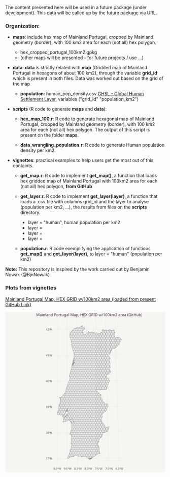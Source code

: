 The content presented here will be used in a future package (under development).
This data will be called up by the future package via URL.  

### Organization: ###

- __maps__: include hex map of Mainland Portugal, cropped by Mainland geometry (border), with 100 km2 area for each (not all) hex polygon.
  - hex_cropped_portugal_100km2.gpkg
  - (other maps will be presented - for future projects / use ...)

- __data__: __data__ is strictly related with __map__ (Gridded map of Mainland Portugal in hexagons of about 100 km2), through the variable __grid_id__ which is present in both files. Data was worked out based on the grid of the map
  - __population__: human_pop_density.csv [GHSL - Global Human Settlement Layer](https://human-settlement.emergency.copernicus.eu/download.php?ds=pop), variables ("grid_id"  "population_km2")

- __scripts__ (R code to generate __maps__ and __data__):
  
  - __hex_map_100.r__: R code to generate hexagonal map of Mainland Portugal, cropped by Mainland geometry (border), with 100 km2 area for each (not all) hex polygon. The output of this script is present on the folder __maps__.  
  
  - __data_wrangling_population.r__: R code to generate Human population density per km2.

- __vignettes__: practical examples to help users get the most out of this containts. 
  
  - __get_map.r__: R code to implement __get_map()__, a function that loads hex gridded map of Mainland Portugal with 100km2 area for each (not all) hex polygon, __from GitHub__
  
  - __get_layer.r__: R code to implement __get_layer(layer)__, a function that loads a .csv file with columns grid_id and the layer to analyse (population per km2, ...), the results from files on the __scripts__ directory.
    - layer = "human", human population per km2
    - layer = 
    - layer = 
    - layer = 

  - __population.r__: R code exemplifying the application of functions __get_map()__ and __get_layer(layer)__, to layer = "human" (population per km2)  


__Note:__ This repository is inspired by the work carried out by Benjamin Nowak (@BjnNowak)  

### Plots from vignettes ###

[Mainland Portugal Map, HEX GRID w/100km2 area (loaded from present GitHub Link)](https://github.com/lbarqueira/pt1_db/blob/main/plots/hex_map_100km2.png)


!["Mainland Portugal Map, HEX GRID w/100km2 area"](./plots/hex_map_100km2.png)